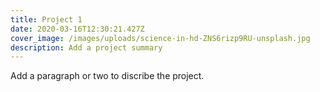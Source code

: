 ```yaml
---
title: Project 1
date: 2020-03-16T12:30:21.427Z
cover_image: /images/uploads/science-in-hd-ZNS6rizp9RU-unsplash.jpg
description: Add a project summary
---
```

Add a paragraph or two to discribe the project.
